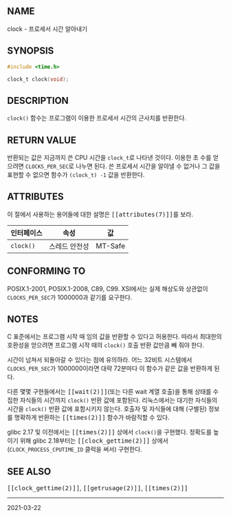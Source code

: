 ## NAME

clock - 프로세서 시간 알아내기

## SYNOPSIS

```c
#include <time.h>

clock_t clock(void);
```

## DESCRIPTION

`clock()` 함수는 프로그램이 이용한 프로세서 시간의 근사치를 반환한다.

## RETURN VALUE

반환되는 값은 지금까지 쓴 CPU 시간을 `clock_t`로 나타낸 것이다. 이용한 초 수를 얻으려면 `CLOCKS_PER_SEC`로 나누면 된다. 쓴 프로세서 시간을 알아낼 수 없거나 그 값을 표현할 수 없으면 함수가 `(clock_t) -1` 값을 반환한다.

## ATTRIBUTES

이 절에서 사용하는 용어들에 대한 설명은 <tt>[[attributes(7)]]</tt>를 보라.

| 인터페이스 | 속성 | 값 |
| --- | --- | --- |
| `clock()` | 스레드 안전성 | MT-Safe |

## CONFORMING TO

POSIX.1-2001, POSIX.1-2008, C89, C99. XSI에서는 실제 해상도와 상관없이 `CLOCKS_PER_SEC`가 1000000과 같기를 요구한다.

## NOTES

C 표준에서는 프로그램 시작 때 임의 값을 반환할 수 있다고 허용한다. 따라서 최대한의 호환성을 얻으려면 프로그램 시작 때의 `clock()` 호출 반환 값만큼 빼 줘야 한다.

시간이 넘쳐서 되돌아갈 수 있다는 점에 유의하라. 어느 32비트 시스템에서 `CLOCKS_PER_SEC`가 1000000이라면 대략 72분마다 이 함수가 같은 값을 반환하게 된다.

다른 몇몇 구현들에서는 <tt>[[wait(2)]]</tt>(또는 다른 wait 계열 호출)을 통해 상태를 수집한 자식들의 시간까지 `clock()` 반환 값에 포함된다. 리눅스에서는 대기한 자식들의 시간을 `clock()` 반환 값에 포함시키지 않는다. 호출자 및 자식들에 대해 (구별된) 정보를 명확하게 반환하는 <tt>[[times(2)]]</tt> 함수가 바람직할 수 있다.

glibc 2.17 및 이전에서는 <tt>[[times(2)]]</tt> 상에서 `clock()`을 구현했다. 정확도를 높이기 위해 glibc 2.18부터는 <tt>[[clock_gettime(2)]]</tt> 상에서 (`CLOCK_PROCESS_CPUTIME_ID` 클럭을 써서) 구현한다.

## SEE ALSO

<tt>[[clock_gettime(2)]]</tt>, <tt>[[getrusage(2)]]</tt>, <tt>[[times(2)]]</tt>

----

2021-03-22
